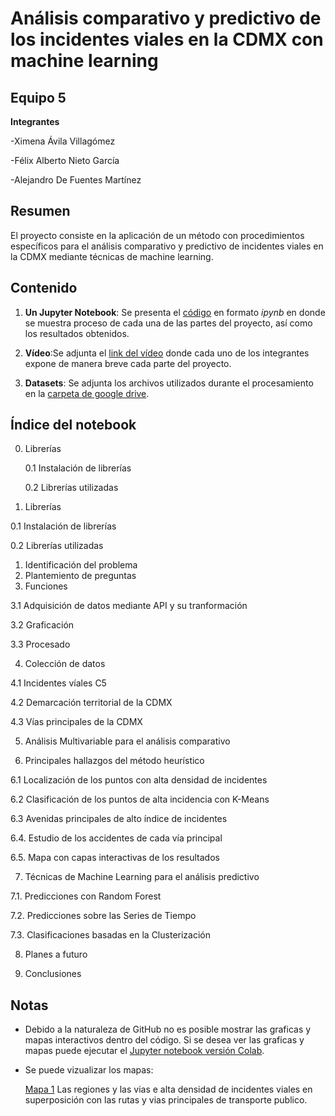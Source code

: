 # Análisis comparativo y predictivo de los incidentes viales en la CDMX con machine learning

## Equipo 5

**Integrantes**

-Ximena Ávila Villagómez

-Félix Alberto Nieto García

-Alejandro De Fuentes Martínez

## Resumen 
El proyecto consiste en la aplicación de un método  con procedimientos específicos para el análisis comparativo y predictivo de incidentes viales en la CDMX mediante técnicas de machine learning.


## Contenido

1. **Un Jupyter Notebook**: Se presenta el [código](  https://github.com/Felix-07/Incidentes-Viales-Machine-Learning/blob/main/Proyecto/Proyecto_Final_ML.ipynb) en formato *ipynb* en donde se muestra proceso de cada una de las partes del proyecto, así como los resultados obtenidos. 

2. **Vídeo**:Se adjunta el [link del vídeo]( ) donde cada uno de los integrantes expone de manera breve cada parte del proyecto.


3. **Datasets**: Se adjunta los archivos utilizados durante el procesamiento en la [carpeta de google drive](https://drive.google.com/drive/folders/1eOCVO0lTw0F0eGiyR4zmuDStKTfZ0Qqh?usp=sharing).


## Índice del notebook

0. Librerías

    0.1 Instalación de librerías

    0.2 Librerías utilizadas

0. Librerías

  0.1 Instalación de librerías

  0.2 Librerías utilizadas

1. Identificación del problema
2. Plantemiento de preguntas
3. Funciones

  3.1 Adquisición de datos mediante API y su tranformación

  3.2 Graficación

  3.3 Procesado

4. Colección de datos
  
  4.1 Incidentes víales C5

  4.2 Demarcación territorial de la CDMX

  4.3 Vías principales de la CDMX 

5. Análisis Multivariable para el análisis comparativo

6. Principales hallazgos del método heurístico

  6.1 Localización de los puntos con alta densidad de incidentes
  
  6.2 Clasificación de los puntos de alta incidencia con K-Means
  
  6.3 Avenidas principales de alto índice de incidentes 

  6.4. Estudio de los accidentes de cada vía principal

  6.5. Mapa con capas interactivas de los resultados

7. Técnicas de Machine Learning para el análisis predictivo

  7.1. Predicciones con Random Forest

  7.2. Predicciones sobre las Series de Tiempo

  7.3. Clasificaciones basadas en la Clusterización 

8. Planes a futuro

9. Conclusiones


## Notas
* Debido a la naturaleza de GitHub no es posible mostrar las graficas y mapas interactivos dentro del código. Si se desea ver las graficas y mapas puede ejecutar el [Jupyter notebook versión Colab](  ).

* Se puede vizualizar los mapas:

    [Mapa 1](https://felix-07.github.io/Incidentes-Viales-Machine-Learning/mapa_vias_alto_indice.html) Las regiones y las vias e alta densidad de incidentes viales en superposición con las rutas y vias principales de transporte publico. 
    
